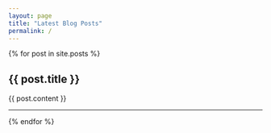 ```yaml
---
layout: page
title: "Latest Blog Posts"
permalink: /
---
```


{% for post in site.posts %}
## {{ post.title }}

{{ post.content }}

---
{% endfor %}
